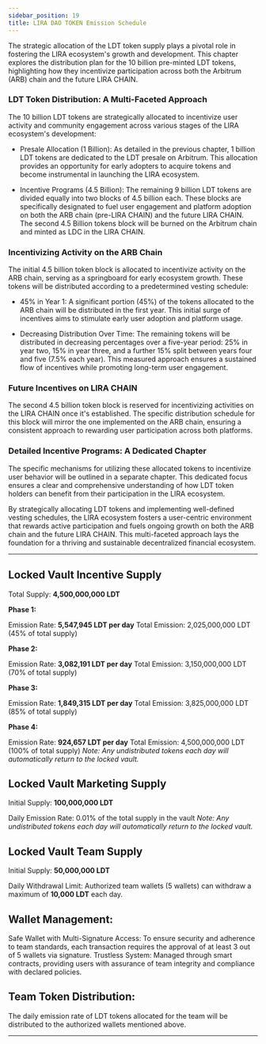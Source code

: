 ```yaml
---
sidebar_position: 19
title: LIRA DAO TOKEN Emission Schedule
---
```


The strategic allocation of the LDT token supply plays a pivotal role in fostering the LIRA ecosystem's growth and development. This chapter explores the distribution plan for the 10 billion pre-minted LDT tokens, highlighting how they incentivize participation across both the Arbitrum (ARB) chain and the future LIRA CHAIN.

### LDT Token Distribution: A Multi-Faceted Approach
The 10 billion LDT tokens are strategically allocated to incentivize user activity and community engagement across various stages of the LIRA ecosystem's development:

- Presale Allocation (1 Billion):  As detailed in the previous chapter, 1 billion LDT tokens are dedicated to the LDT presale on Arbitrum.  This allocation provides an opportunity for early adopters to acquire tokens and become instrumental in launching the LIRA ecosystem.

- Incentive Programs (4.5 Billion):  The remaining 9 billion LDT tokens are divided equally into two blocks of 4.5 billion each.  These blocks are specifically designated to fuel user engagement and platform adoption on both the ARB chain (pre-LIRA CHAIN) and the future LIRA CHAIN. The second 4.5 Billion tokens block will be burned on the Arbitrum chain and minted as LDC in the LIRA CHAIN. 

### Incentivizing Activity on the ARB Chain
The initial 4.5 billion token block is allocated to incentivize activity on the ARB chain, serving as a springboard for early ecosystem growth.  These tokens will be distributed according to a predetermined vesting schedule:

- 45% in Year 1:  A significant portion (45%) of the tokens allocated to the ARB chain will be distributed in the first year.  This initial surge of incentives aims to stimulate early user adoption and platform usage.

- Decreasing Distribution Over Time:  The remaining tokens will be distributed in decreasing percentages over a five-year period: 25% in year two, 15% in year three, and a further 15% split between years four and five (7.5% each year).  This measured approach ensures a sustained flow of incentives while promoting long-term user engagement.

### Future Incentives on LIRA CHAIN
The second 4.5 billion token block is reserved for incentivizing activities on the LIRA CHAIN once it's established.  The specific distribution schedule for this block will mirror the one implemented on the ARB chain, ensuring a consistent approach to rewarding user participation across both platforms.

### Detailed Incentive Programs: A Dedicated Chapter
The specific mechanisms for utilizing these allocated tokens to incentivize user behavior will be outlined in a separate chapter.  This dedicated focus ensures a clear and comprehensive understanding of how LDT token holders can benefit from their participation in the LIRA ecosystem.

By strategically allocating LDT tokens and implementing well-defined vesting schedules, the LIRA ecosystem fosters a user-centric environment that rewards active participation and fuels ongoing growth on both the ARB chain and the future LIRA CHAIN. This multi-faceted approach lays the foundation for a thriving and sustainable decentralized financial ecosystem.

--- 
## Locked Vault Incentive Supply

Total Supply: **4,500,000,000 LDT**

**Phase 1:**

Emission Rate: **5,547,945 LDT per day**
Total Emission: 2,025,000,000 LDT (45% of total supply)

**Phase 2:**

Emission Rate: **3,082,191 LDT per day**
Total Emission: 3,150,000,000 LDT (70% of total supply)

**Phase 3:**

Emission Rate: **1,849,315 LDT per day**
Total Emission: 3,825,000,000 LDT (85% of total supply)

**Phase 4:**

Emission Rate: **924,657 LDT per day**
Total Emission: 4,500,000,000 LDT (100% of total supply)
*Note: Any undistributed tokens each day will automatically return to the locked vault.*

## Locked Vault Marketing Supply
Initial Supply: **100,000,000 LDT**

Daily Emission Rate: 0.01% of the total supply in the vault
*Note: Any undistributed tokens each day will automatically return to the locked vault.*

## Locked Vault Team Supply
Initial Supply: **50,000,000 LDT**

Daily Withdrawal Limit: Authorized team wallets (5 wallets) can withdraw a maximum of **10,000 LDT** each day.

## Wallet Management:

Safe Wallet with Multi-Signature Access: To ensure security and adherence to team standards, each transaction requires the approval of at least 3 out of 5 wallets via signature.
Trustless System: Managed through smart contracts, providing users with assurance of team integrity and compliance with declared policies.

## Team Token Distribution:

The daily emission rate of LDT tokens allocated for the team will be distributed to the authorized wallets mentioned above.

---

